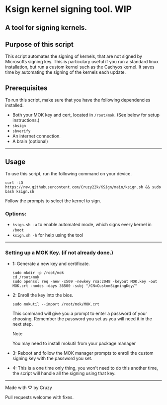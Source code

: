 # Ksign kernel signing tool. WIP
## A tool for signing kernels.

## Purpose of this script
This script automates the signing of kernels, that are not signed by Microsofts signing key. This is particulary useful if you run a standard linux installation, but run a custom kernel such as the Cachyos kernel. It saves time by automating the signing of the kernels each update.


## Prerequisites
To run this script, make sure that you have the following dependencies installed.
- Both your MOK key and cert, located in `/root/mok`. (See below for setup instructions.)
- `sbsign`
- `sbverify`
- An internet connection.
- A brain (optional)
-----

## Usage

To use this script, run the following command on your device.

```
curl -LO https://raw.githubusercontent.com/Cruzy22k/KSign/main/ksign.sh && sudo bash ksign.sh
```

Follow the prompts to select the kernel to sign. 
### Options:
- `ksign.sh -a` to enable automated mode, which signs every kernel in `/boot`
- `ksign.sh -h` for help using the tool


----
### Setting up a MOK Key. (if not already done.)

- 1: 
    Generate a new key and certificate.
    ```
    sudo mkdir -p /root/mok
    cd /root/mok
    sudo openssl req -new -x509 -newkey rsa:2048 -keyout MOK.key -out MOK.crt -nodes -days 36500 -subj "/CN=CustomSigningKey/"
    ```
- 2:
    Enroll the key into the bios.
    ```
    sudo mokutil --import /root/mok/MOK.crt
    ```
    This command will give you a prompt to enter a password of your choosing.
    Remember the password you set as you will need it in the next step.

    > [!NOTE]  
    > You may need to install mokutil from your package manager
- 3: 
    Reboot and follow the MOK manager prompts to enroll the custom signing key with the password you set.
- 4:
    This is a one time only thing, you won't need to do this another time, the script will handle all the signing using that key.


----
Made with ♡ by Cruzy

Pull requests welcome with fixes. 
